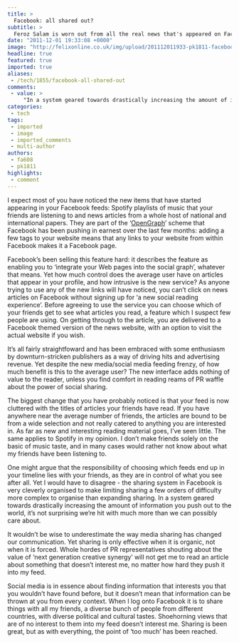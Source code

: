 ```yaml
---
title: >
  Facebook: all shared out?
subtitle: >
  Feroz Salam is worn out from all the real news that's appeared on Facebook
date: "2011-12-01 19:33:08 +0000"
image: "http://felixonline.co.uk/img/upload/201112011933-pk1811-facebook_logo.jpg"
headline: true
featured: true
imported: true
aliases:
 - /tech/1855/facebook-all-shared-out
comments:
 - value: >
     "In a system geared towards drastically increasing the amount of information you push out to the world, it’s not surprising we’re hit with much more than we can possibly care about." <br> <br>Therefore ignore it? If there is an irritating person in real life, you ignore that person, and so the same can be done for irritating things on the internet. The nature of the human brain is to filter out what information is relevant and what is not, and this is a perfect example of why this is a good thing - you can simply filter out what you are not interested in; so there is no need for Facebook's own 'complex' filtering tools.,Hah, just remembered this comment; I might have mentioned in the article that my Facebook has been (and will probably stay) deactivated for a while.,Посмотрела ссылку. Статья показалась желтоватой (и малодостоверной), особенно после абзаца The idea of the Nibiru encounter orinagited with Nancy Lieder, a Wisconsin wom
categories:
 - tech
tags:
 - imported
 - image
 - imported_comments
 - multi-author
authors:
 - fa608
 - pk1811
highlights:
 - comment
---
```


I expect most of you have noticed the new items that have started appearing in your Facebook feeds: Spotify playlists of music that your friends are listening to and news articles from a whole host of national and international papers. They are part of the ‘[OpenGraph](http://ogp.me/)’ scheme that Facebook has been pushing in earnest over the last few months: adding a few tags to your website means that any links to your website from within Facebook makes it a Facebook page.

Facebook’s been selling this feature hard: it describes the feature as enabling you to ‘integrate your Web pages into the social graph’, whatever that means. Yet how much control does the average user have on articles that appear in your profile, and how intrusive is the new service? As anyone trying to use any of the new links will have noticed, you can’t click on news articles on Facebook without signing up for ‘a new social reading experience’. Before agreeing to use the service you can choose which of your friends get to see what articles you read, a feature which I suspect few people are using. On getting through to the article, you are delivered to a Facebook themed version of the news website, with an option to visit the actual website if you wish.

It’s all fairly straightfoward and has been embraced with some enthusiasm by downturn-stricken publishers as a way of driving hits and advertising revenue. Yet despite the new media/social media feeding frenzy, of how much benefit is this to the average user? The new interface adds nothing of value to the reader, unless you find comfort in reading reams of PR waffle about the power of social sharing.

The biggest change that you have probably noticed is that your feed is now cluttered with the titles of articles your friends have read. If you have anywhere near the average number of friends, the articles are bound to be from a wide selection and not really catered to anything you are interested in. As far as new and interesting reading material goes, I’ve seen little. The same applies to Spotify in my opinion. I don’t make friends solely on the basic of music taste, and in many cases would rather not know about what my friends have been listening to.

One might argue that the responsibility of choosing which feeds end up in your timeline lies with your friends, as they are in control of what you see after all. Yet I would have to disagree - the sharing system in Facebook is very cleverly organised to make limiting sharing a few orders of difficulty more complex to organise than expanding sharing. In a system geared towards drastically increasing the amount of information you push out to the world, it’s not surprising we’re hit with much more than we can possibly care about.

It wouldn’t be wise to underestimate the way media sharing has changed our communication. Yet sharing is only effective when it is organic, not when it is forced. Whole hordes of PR representatives shouting about the value of ‘next generation creative synergy’ will not get me to read an article about something that doesn’t interest me, no matter how hard they push it into my feed.

Social media is in essence about finding information that interests you that you wouldn’t have found before, but it doesn’t mean that information can be thrown at you from every context. When I log onto Facebook it is to share things with all my friends, a diverse bunch of people from different countries, with diverse political and cultural tastes. Shoehorning views that are of no interest to them into my feed doesn’t interest me. Sharing is been great, but as with everything, the point of ‘too much’ has been reached.

